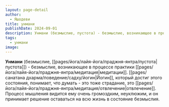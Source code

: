 ```yaml
---
layout: page-detail
author:
  - Яшодеви
title: унмани
publishDate: 2024-09-01
description: Унмани (безмыслие, пустота) - безмыслие, возникающее в процессе практики медитации. Йогин, который достиг этого состояния, понимает, что думать - это тоже страдание, это отвлечение. Процесс мышления видится ему очень громоздким, неуклюжим, и он принимает решение оставаться на всю жизнь в состояние безмыслия.
tags:
  - унмани
image:
---
```

**Унмани** (безмыслие, [[pages/йога/лайя-йога/праджня-янтра/пустота|пустота]]) - безмыслие, возникающее в процессе практики [[pages/йога/лайя-йога/праджня-янтра/медитация|медитации]]. [[pages/санатана дхарма/поведение/садху/йогин|Йогин]], который достиг этого состояния, понимает, что думать - это тоже страдание, это [[pages/йога/лайя-йога/праджня-янтра/медитация/отвлечение|отвлечение]]. Процесс мышления видится ему очень громоздким, неуклюжим, и он принимает решение оставаться на всю жизнь в состояние безмыслия.

